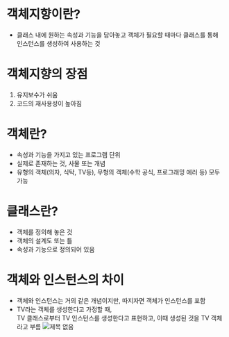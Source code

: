 # 객체지향이란?
  - 클래스 내에 원하는 속성과 기능을 담아놓고 객체가 필요할 때마다 클래스를 통해 인스턴스를 생성하여 사용하는 것

# 객체지향의 장점
   1. 유지보수가 쉬움
   2. 코드의 재사용성이 높아짐

# 객체란?
  - 속성과 기능을 가지고 있는 프로그램 단위
  - 실제로 존재하는 것, 사물 또는 개념
  - 유형의 객체(의자, 식탁, TV등), 무형의 객체(수학 공식, 프로그래밍 에러 등) 모두 가능

# 클래스란?
  - 객체를 정의해 놓은 것
  - 객체의 설계도 또는 틀
  - 속성과 기능으로 정의되어 있음

# 객체와 인스턴스의 차이
  - 객체와 인스턴스는 거의 같은 개념이지만, 따지자면 객체가 인스턴스를 포함
  - TV라는 객체를 생성한다고 가정할 때, <br>
    TV 클래스로부터 TV 인스턴스를 생성한다고 표현하고, 이때 생성된 것을 TV 객체라고 부름
    ![제목 없음](https://github.com/KYOUNGBEOM/STUDY/assets/112946948/0865b0cf-59ee-4526-9ae2-6564d2bb19a1)
